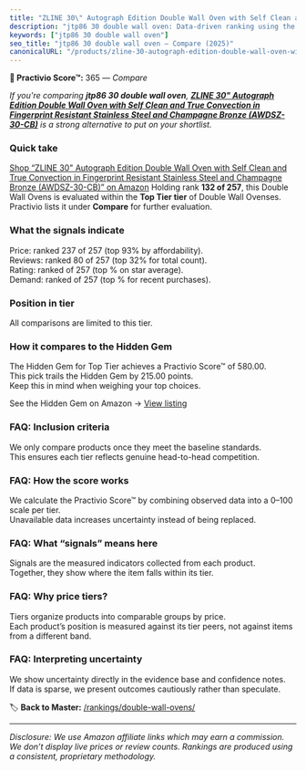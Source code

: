 ```yaml
---
title: "ZLINE 30\" Autograph Edition Double Wall Oven with Self Clean and True Convection in Fingerprint Resistant Stainless Steel and Champagne Bronze (AWDSZ-30-CB)"
description: "jtp86 30 double wall oven: Data-driven ranking using the Practivio Score™. Positioned by quality, value, demand, findability, momentum."
keywords: ["jtp86 30 double wall oven"]
seo_title: "jtp86 30 double wall oven — Compare (2025)"
canonicalURL: "/products/zline-30-autograph-edition-double-wall-oven-with-self-clean-and-true-convection-in-fingerprint-resistant-stainless-steel-and-champagne-bronze-awdsz-30-cb-B0B8M8TB4V/"
---
```


**🛒 Practivio Score™:** 365 — _Compare_


*If you're comparing **jtp86 30 double wall oven**, **[ZLINE 30" Autograph Edition Double Wall Oven with Self Clean and True Convection in Fingerprint Resistant Stainless Steel and Champagne Bronze (AWDSZ-30-CB)](https://www.amazon.com/dp/B0B8M8TB4V?tag=practivio-20)** is a strong alternative to put on your shortlist.*
### Quick take
[Shop “ZLINE 30" Autograph Edition Double Wall Oven with Self Clean and True Convection in Fingerprint Resistant Stainless Steel and Champagne Bronze (AWDSZ-30-CB)” on Amazon](https://www.amazon.com/dp/B0B8M8TB4V?tag=practivio-20)
Holding rank **132 of 257**, this Double Wall Ovens is evaluated within the **Top Tier tier** of Double Wall Ovenses.  
Practivio lists it under **Compare** for further evaluation.

### What the signals indicate
Price: ranked 237 of 257 (top 93% by affordability).  
Reviews: ranked 80 of 257 (top 32% for total count).  
Rating: ranked  of 257 (top % on star average).  
Demand: ranked  of 257 (top % for recent purchases).

### Position in tier
All comparisons are limited to this tier.

### How it compares to the Hidden Gem
The Hidden Gem for Top Tier achieves a Practivio Score™ of 580.00.  
This pick trails the Hidden Gem by 215.00 points.  
Keep this in mind when weighing your top choices.  

See the Hidden Gem on Amazon → [View listing](https://www.amazon.com/dp/B00N45FU58?tag=practivio-20)

### FAQ: Inclusion criteria
We only compare products once they meet the baseline standards.  
This ensures each tier reflects genuine head-to-head competition.

### FAQ: How the score works
We calculate the Practivio Score™ by combining observed data into a 0–100 scale per tier.  
Unavailable data increases uncertainty instead of being replaced.

### FAQ: What “signals” means here
Signals are the measured indicators collected from each product.  
Together, they show where the item falls within its tier.

### FAQ: Why price tiers?
Tiers organize products into comparable groups by price.  
Each product’s position is measured against its tier peers, not against items from a different band.

### FAQ: Interpreting uncertainty
We show uncertainty directly in the evidence base and confidence notes.  
If data is sparse, we present outcomes cautiously rather than speculate.

<!-- Missing template for Compare/CompareWithinPriceClass -->


🏷️ **Back to Master:** [/rankings/double-wall-ovens/](/rankings/double-wall-ovens/)

---
_Disclosure: We use Amazon affiliate links which may earn a commission. We don’t display live prices or review counts. Rankings are produced using a consistent, proprietary methodology._
